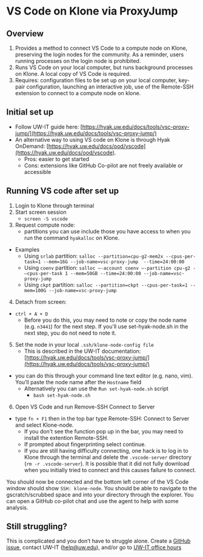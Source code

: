 # VS Code on Klone via ProxyJump

## Overview

1. Provides a method to connect VS Code to a compute node on Klone, preserving the login nodes for the community. As a reminder, users running processes on the login node is prohibited.
2. Runs VS Code on your local computer, but runs background processes on Klone. A local copy of VS Code is required.
3. Requires: configuration files to be set up on your local computer, key-pair configuration, launching an interactive job, use of the Remote-SSH extension to connect to a compute node on klone.

## Initial set up

- Follow UW-IT guide here: [https://hyak.uw.edu/docs/tools/vsc-proxy-jump/](https://hyak.uw.edu/docs/tools/vsc-proxy-jump/)
- An alternative way to using VS code on Klone is through Hyak OnDemand: [https://hyak.uw.edu/docs/ood/vscode](https://hyak.uw.edu/docs/ood/vscode).
   - Pros: easier to get started
   - Cons: extensions like GitHub Co-pilot are not freely available or accessible 

## Running VS code after set up

1. Login to Klone through terminal
2. Start screen session
	- `screen -S vscode` 
3. Request compute node: 
	- partitions you can use include those you have access to when you run the command `hyakalloc` on Klone.
  - Examples
     - Using `srlab` partition: `salloc --partition=cpu-g2-mem2x --cpus-per-task=1 --mem=16G --job-name=vsc-proxy-jump	--time=24:00:00`
     - Using `coenv` partition: `salloc —-account coenv —-partition cpu-g2 -—cpus-per-task 1 --mem=50GB --time=24:00:00 --job-name=vsc-proxy-jump`
     - Using `ckpt` partition: `salloc --partition=ckpt --cpus-per-task=1 --mem=100G --job-name=vsc-proxy-jump`
4. Detach from screen:
  - `ctrl + A + D`
	- Before you do this, you may need to note or copy the node name (e.g. `n3441`) for the next step. If you'll use set-hyak-node.sh in the next step, you do not need to note it.
5. Set the node in your local `.ssh/klone-node-config file`
	- This is described in the UW-IT documentation: [https://hyak.uw.edu/docs/tools/vsc-proxy-jump/](https://hyak.uw.edu/docs/tools/vsc-proxy-jump/)
  - you can do this through your command line text editor (e.g. nano, vim). You’ll paste the node name after the `Hostname` field
	- Alternatively you can use the `Run set-hyak-node.sh` script 
	   - `bash set-hyak-node.sh`
6. Open VS Code and run Remove-SSH Connect to Server
  - type `fn + F1` then in the top bar type Remote-SSH: Connect to Server and select Klone-node.
     - If you don't see the function pop up in the bar, you may need to install the extention Remote-SSH.
     - If prompted about fingerprinting select continue.
     - If you are still having difficulty connecting, one hack is to log in to Klone through the terminal and delete the `.vscode-server` directory (`rm -r .vscode-server`). It is possible that it did not fully download when you initially tried to connect and this causes failure to connect. 

You should now be connected and the bottom left corner of the VS Code window should show `SSH: klone-node`. You should be able to navigate to the gscratch/scrubbed space and into your directory through the explorer. You can open a GitHub co-pilot chat and use the agent to help with some analysis. 

## Still struggling?

This is complicated and you don’t have to struggle alone. Create a [GitHub issue](https://github.com/RobertsLab/resources/issues), contact UW-IT (help@uw.edu), and/or go to [UW-IT office hours](https://calendar.washington.edu/sea_uwit-rc)
